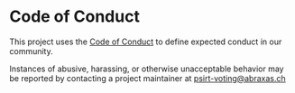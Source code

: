 # Code of Conduct

This project uses the [Code of Conduct](https://app.bugbounty.ch/hacker/engagement/details/52e5b266-6795-4c10-8ba2-f8b6e9ffa867/) to define expected conduct in our community.

Instances of abusive, harassing, or otherwise unacceptable behavior may be reported by contacting a project maintainer at psirt-voting@abraxas.ch
